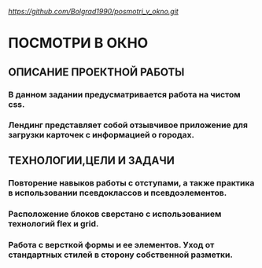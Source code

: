 *https://github.com/Bolgrad1990/posmotri_v_okno.git*

# ПОСМОТРИ В ОКНО
## ОПИСАНИЕ ПРОЕКТНОЙ РАБОТЫ
### В данном задании предусматривается работа на чистом css.
### Лендинг представляет собой отзывчивое приложение для загрузки карточек с информацией о городах.

## ТЕХНОЛОГИИ,ЦЕЛИ И ЗАДАЧИ
### Повторение навыков работы с отступами, а также практика в использовании псевдоклассов и псевдоэлементов.
### Расположение блоков сверстано с использованием технологий flex и grid.
### Работа с версткой формы и ее элементов. Уход от стандартных стилей в сторону собственной разметки.